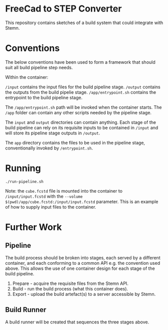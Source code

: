 # FreeCad to STEP Converter

This repository contains sketches of a build system that could integrate with Stemn.

# Conventions

The below conventions have been used to form a framework that should suit all build pipeline step needs.

Within the container:

`/input` contains the input files for the build pipeline stage.
`/output` contains the outputs from the build pipelie stage.
`/app/entrypoint.sh` contains the entrypoint to the build pipeline stage.

The `/app/entrypoint.sh` path will be invoked when the container starts. The `/app` folder can contain any other scripts needed by the pipeline stage.

The `input` and `output` directories can contain anything. Each stage of the build pipeline can rely on its requisite inputs to be contained in `/input` and will store its pipeline stage outputs in `/output`.

The `app` directory contains the files to be used in the pipeline stage, conventionally invoked by `/entrypoint.sh`.

# Running

`./run-pipeline.sh`

Note: the `cube.fcstd` file is mounted into the container to `/input/input.fcstd` with the `--volume $(pwd)/app/cube.fcstd:/input/input.fcstd` parameter. This is an example of how to supply input files to the container.

# Further Work

## Pipeline

The build process should be broken into stages, each served by a different container, and each conforming to a common API e.g. the convention used above. This allows the use of one container design for each stage of the build pipeline.

1. Prepare - acquire the requisite files from the Stemn API.
2. Build - run the build process (what this container does).
3. Export - upload the build artefact(s) to a server accessible by Stemn.

## Build Runner

A build runner will be created that sequences the three stages above.
